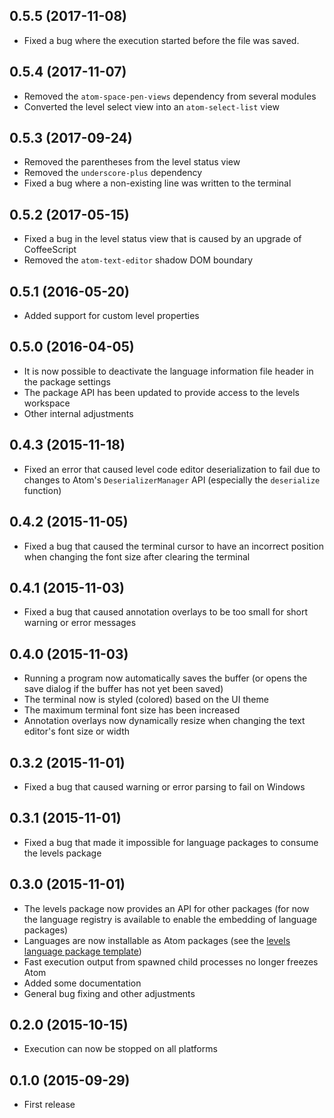 ## 0.5.5 (2017-11-08)

* Fixed a bug where the execution started before the file was saved.

## 0.5.4 (2017-11-07)

* Removed the `atom-space-pen-views` dependency from several modules
* Converted the level select view into an `atom-select-list` view

## 0.5.3 (2017-09-24)

* Removed the parentheses from the level status view
* Removed the `underscore-plus` dependency
* Fixed a bug where a non-existing line was written to the terminal

## 0.5.2 (2017-05-15)

* Fixed a bug in the level status view that is caused by an upgrade of CoffeeScript
* Removed the `atom-text-editor` shadow DOM boundary

## 0.5.1 (2016-05-20)

* Added support for custom level properties

## 0.5.0 (2016-04-05)

* It is now possible to deactivate the language information file header in the package settings
* The package API has been updated to provide access to the levels workspace
* Other internal adjustments

## 0.4.3 (2015-11-18)

* Fixed an error that caused level code editor deserialization to fail due to changes to Atom's `DeserializerManager` API (especially the `deserialize` function)

## 0.4.2 (2015-11-05)

* Fixed a bug that caused the terminal cursor to have an incorrect position when changing the font size after clearing the terminal

## 0.4.1 (2015-11-03)

* Fixed a bug that caused annotation overlays to be too small for short warning or error messages

## 0.4.0 (2015-11-03)

* Running a program now automatically saves the buffer (or opens the save dialog if the buffer has not yet been saved)
* The terminal now is styled (colored) based on the UI theme
* The maximum terminal font size has been increased
* Annotation overlays now dynamically resize when changing the text editor's font size or width

## 0.3.2 (2015-11-01)

* Fixed a bug that caused warning or error parsing to fail on Windows

## 0.3.1 (2015-11-01)

* Fixed a bug that made it impossible for language packages to consume the levels package

## 0.3.0 (2015-11-01)

* The levels package now provides an API for other packages (for now the language registry is available to enable the embedding of language packages)
* Languages are now installable as Atom packages (see the [levels language package template](https://github.com/lakrme/atom-levels-language-template))
* Fast execution output from spawned child processes no longer freezes Atom
* Added some documentation
* General bug fixing and other adjustments

## 0.2.0 (2015-10-15)

* Execution can now be stopped on all platforms

## 0.1.0 (2015-09-29)

* First release